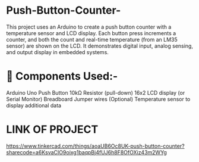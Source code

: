 # Push-Button-Counter-
This project uses an Arduino to create a push button counter with a temperature sensor and LCD display. Each button press increments a counter, and both the count and real-time temperature (from an LM35 sensor) are shown on the LCD. It demonstrates digital input, analog sensing, and output display in embedded systems.


# 🧰 Components Used:-
Arduino Uno
Push Button
10kΩ Resistor (pull-down)
16x2 LCD display (or Serial Monitor)
Breadboard
Jumper wires
(Optional) Temperature sensor to display additional data

# LINK OF PROJECT
https://www.tinkercad.com/things/aoaUB6Oc8UK-push-button-counter?sharecode=a6KsvaCIO9oixg1baqpBj4fUJ6h8F8OfOXiz43m2WYg
